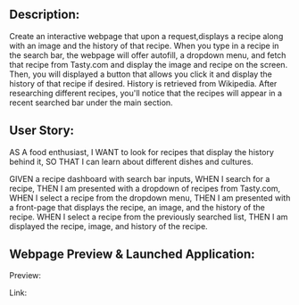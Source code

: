 ## Description:

Create an interactive webpage that upon a request,displays a recipe along with an image and the history of that recipe. When you type in a recipe in the search bar, the webpage will offer autofill, a dropdown menu, and fetch that recipe from Tasty.com and display the image and recipe on the screen. Then, you will displayed a button that allows you click it and display the history of that recipe if desired. History is retrieved from Wikipedia. After researching different recipes, you'll notice that the recipes will appear in a recent searched bar under the main section. 

## User Story:

AS A food enthusiast,
I WANT to look for recipes that display the history behind it,
SO THAT I can learn about different dishes and cultures.

GIVEN a recipe dashboard with search bar inputs,
WHEN I search for a recipe,
THEN I am presented with a dropdown of recipes from Tasty.com,
WHEN I select a recipe from the dropdown menu,
THEN I am presented with a front-page that displays the recipe, an image, and the history of the recipe. 
WHEN I select a recipe from the previously searched list,
THEN I am displayed the recipe, image, and history of the recipe.

## Webpage Preview & Launched Application:

Preview:

Link:

